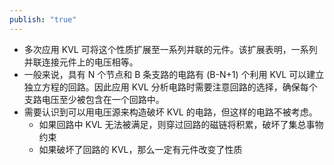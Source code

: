 ```yaml
---
publish: "true"
---
```


- 多次应用 KVL 可将这个性质扩展至一系列并联的元件。该扩展表明，一系列并联连接元件上的电压相等。
- 一般来说，具有 N 个节点和 B 条支路的电路有 (B-N+1) 个利用 KVL 可以建立独立方程的回路。因此应用 KVL 分析电路时需要注意回路的选择，确保每个支路电压至少被包含在一个回路中。
- 需要认识到可以用电压源来构造破坏 KVL 的电路，但这样的电路不被考虑。
	- 如果回路中 KVL 无法被满足，则穿过回路的磁链将积累，破坏了集总事物约束
	- 如果破坏了回路的 KVL，那么一定有元件改变了性质
